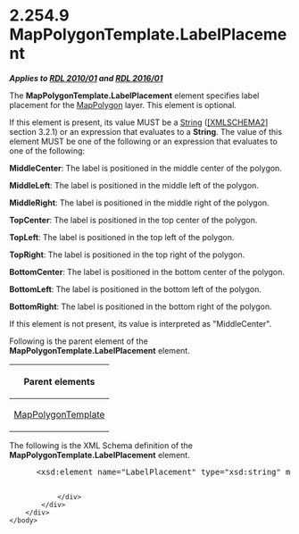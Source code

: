 <html dir="LTR" xmlns:mshelp="http://msdn.microsoft.com/mshelp" xmlns:ddue="http://ddue.schemas.microsoft.com/authoring/2003/5" xmlns:xlink="http://www.w3.org/1999/xlink" xmlns:tool="http://www.microsoft.com/tooltip">
    <head>
        <meta http-equiv="Content-Type" content="text/html; CHARSET=utf-8"></meta>
        <meta name="save" content="history"></meta>
        <title>2.254.9 MapPolygonTemplate.LabelPlacement</title>
        <xml>
            <mshelp:toctitle title="2.254.9 MapPolygonTemplate.LabelPlacement"></mshelp:toctitle>
            <mshelp:rltitle title="[MS-RDL]: MapPolygonTemplate.LabelPlacement"></mshelp:rltitle>
            <mshelp:keyword index="A" term="45c59570-a867-4903-b8d7-78c8fe8375f5"></mshelp:keyword>
            <mshelp:attr name="DCSext.ContentType" value="open specification"></mshelp:attr>
            <mshelp:attr name="AssetID" value="45c59570-a867-4903-b8d7-78c8fe8375f5"></mshelp:attr>
            <mshelp:attr name="TopicType" value="kbRef"></mshelp:attr>
            <mshelp:attr name="DCSext.Title" value="[MS-RDL]: MapPolygonTemplate.LabelPlacement" />
        </xml>
    </head>
    <body>
        <div id="header">
            <h1 class="heading">2.254.9 MapPolygonTemplate.LabelPlacement</h1>
        </div>
        <div id="mainSection">
            <div id="mainBody">
                <div id="allHistory" class="saveHistory"></div>
                <div id="sectionSection0" class="section" name="collapseableSection">
                    

<p><b><i>Applies to </i></b><a href="3428e690-a348-4ec7-8a6a-8efb42d2cdee.htm"><b><i>RDL 2010/01</i></b></a><b><i>
and </i></b><a href="52ce3983-2bfc-4e72-9359-42aaf5fe4509.htm"><b><i>RDL 2016/01</i></b></a></p>

<p>The <b>MapPolygonTemplate.LabelPlacement</b> element
specifies label placement for the <a href="3ee27e43-26a2-4f27-9a31-d97e374d8633.htm">MapPolygon</a> layer. This
element is optional. </p>

<p>If this element is present, its value MUST be a <a href="1ed81ef3-a683-45e3-aaad-bd2bbe71bc3d.htm">String</a> (<a href="https://go.microsoft.com/fwlink/?LinkId=90610">[XMLSCHEMA2]</a> section
3.2.1) or an expression that evaluates to a <b>String</b>. The value of this
element MUST be one of the following or an expression that evaluates to one of
the following:</p>

<p><b>MiddleCenter</b>: The label is positioned in the
middle center of the polygon.</p>

<p><b>MiddleLeft</b>: The label is positioned in the
middle left of the polygon.</p>

<p><b>MiddleRight</b>: The label is positioned in the
middle right of the polygon.</p>

<p><b>TopCenter</b>: The label is positioned in the top
center of the polygon.</p>

<p><b>TopLeft</b>: The label is positioned in the top
left of the polygon.</p>

<p><b>TopRight</b>: The label is positioned in the top
right of the polygon.</p>

<p><b>BottomCenter</b>: The label is positioned in the
bottom center of the polygon.</p>

<p><b>BottomLeft</b>: The label is positioned in the
bottom left of the polygon.</p>

<p><b>BottomRight</b>: The label is positioned in the
bottom right of the polygon.</p>

<p>If this element is not present, its value is interpreted as
&quot;MiddleCenter&quot;.</p>

<p>Following is the parent element of the <b>MapPolygonTemplate.LabelPlacement</b>
element.</p>

<table>
 <thead>
  <tr>
   <th>
   <p>Parent elements</p>
   </th>
  </tr>
 </thead>
 <tr>
  <td>
  <p><a href="1b048418-d7ff-4c51-b08e-30ab8d5a63c5.htm">MapPolygonTemplate</a></p>
  </td>
 </tr>
</table>

<p>The following is the XML Schema definition of the <b>MapPolygonTemplate.LabelPlacement</b>
element.</p>

<dl>
<dd>
<div><pre> &lt;xsd:element name=&quot;LabelPlacement&quot; type=&quot;xsd:string&quot; minOccurs=&quot;0&quot; /&gt;
  
</pre></div>
</dd></dl>


                </div>
            </div>
        </div>
    </body>
</html>